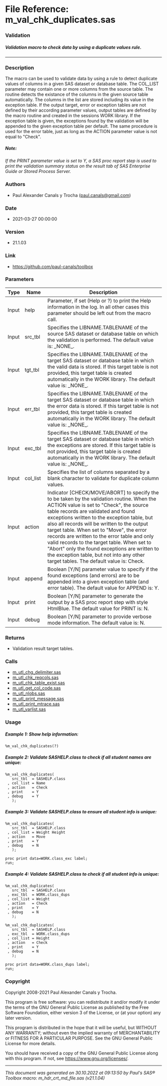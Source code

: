 # File Reference: m_val_chk_duplicates.sas

### Validation

##### Validation macro to check data by using a duplicate values rule.

***

### Description
The macro can be used to validate data by using a rule to detect duplicate values of columns in a given SAS dataset or database table. The COL_LIST parameter may contain one or more columns from the source table. The routine detects the existance of the columns in the given source table automatically. The columns in the list are stored including its value in the exception table. If the output target, error or exception tables are not defined by their according parameter values, output tables are defined by the macro routine and created in the sessions WORK library. If the exception table is given, the exceptions found by the validation will be appended to the given exception table per default. The same procedure is used for the error table, just as long as the ACTION parameter value is not equal to "Check".

##### *Note:*
*If the PRINT parameter value is set to Y, a SAS proc report step is used to print the validation summary status on the result tab of SAS Enterprise Guide or Stored Process Server.*

### Authors
* Paul Alexander Canals y Trocha (paul.canals@gmail.com)

### Date
* 2021-03-27 00:00:00

### Version
* 21.1.03

### Link
* https://github.com/paul-canals/toolbox

### Parameters
| Type | Name | Description |
| ---- | ---- | ----------- |
| Input | help | Parameter, if set (Help or ?) to print the Help information in the log. In all other cases this parameter should be left out from the macro call. |
| Input | src_tbl | Specifies the LIBNAME.TABLENAME of the source SAS dataset or database table on which the validation is performed. The default value is: \_NONE\_. |
| Input | tgt_tbl | Specifies the LIBNAME.TABLENAME of the target SAS dataset or database table in which the valid data is stored. If this target table is not provided, this target table is created automatically in the WORK library. The default value is: \_NONE\_. |
| Input | err_tbl | Specifies the LIBNAME.TABLENAME of the target SAS dataset or database table in which the error data is stored. If this target table is not provided, this target table is created automatically in the WORK library. The default value is: \_NONE\_. |
| Input | exc_tbl | Specifies the LIBNAME.TABLENAME of the target SAS dataset or database table in which the exceptions are stored. If this target table is not provided, this target table is created automatically in the WORK library. The default value is: \_NONE\_. |
| Input | col_list | Specifies the list of columns separated by a blank character to validate for duplicate column values. |
| Input | action | Indicator [CHECK/MOVE/ABORT] to specify the to be taken by the validation routine. When the ACTION value is set to "Check", the source table records are validated and found exceptions written to the exception table, but also all records will be written to the output target table. When set to "Move", the error records are written to the error table and only valid records to the target table. When set to "Abort" only the found exceptions are written to the exception table, but not into any other target tables. The default value is: Check. |
| Input | append | Boolean [Y/N] parameter value to specify if the found exceptions (and errors) are to be appended into a given exception table (and error table). The default value for APPEND is: Y. |
| Input | print | Boolean [Y/N] parameter to generate the output by a SAS proc report step with style HtmlBlue. The default value for PRINT is: N. |
| Input | debug | Boolean [Y/N] parameter to provide verbose mode information. The default value is: N. |

### Returns
* Validation result target tables.

### Calls
* [m_utl_chg_delimiter.sas](m_utl_chg_delimiter.md)
* [m_utl_chk_reqcols.sas](m_utl_chk_reqcols.md)
* [m_utl_chk_table_exist.sas](m_utl_chk_table_exist.md)
* [m_utl_get_col_code.sas](m_utl_get_col_code.md)
* [m_utl_nlobs.sas](m_utl_nlobs.md)
* [m_utl_print_message.sas](m_utl_print_message.md)
* [m_utl_print_mtrace.sas](m_utl_print_mtrace.md)
* [m_utl_varlist.sas](m_utl_varlist.md)

### Usage

##### Example 1: Show help information:
```sas
%m_val_chk_duplicates(?)
```

##### Example 2: Validate SASHELP.class to check if all student names are unique:
```sas
%m_val_chk_duplicates(
   src_tbl  = SASHELP.class
 , col_list = Name
 , action   = Check
 , print    = Y
 , debug    = Y
   );

```

##### Example 3: Validate SASHELP.class to ensure all student info is unique:
```sas
%m_val_chk_duplicates(
   src_tbl  = SASHELP.class
 , col_list = Weight Height
 , action   = Move
 , print    = Y
 , debug    = N
   );

proc print data=WORK.class_exc label;
run;

```

##### Example 4: Validate SASHELP.class to check if all student info is unique:
```sas
%m_val_chk_duplicates(
   src_tbl  = SASHELP.class
 , exc_tbl  = WORK.class_dups
 , col_list = Weight
 , action   = Check
 , print    = Y
 , debug    = N
   );

%m_val_chk_duplicates(
   src_tbl  = SASHELP.class
 , exc_tbl  = WORK.class_dups
 , col_list = Height
 , action   = Check
 , print    = Y
 , debug    = N
   );

proc print data=WORK.class_dups label;
run;

```

### Copyright
Copyright 2008-2021 Paul Alexander Canals y Trocha. 
 
This program is free software: you can redistribute it and/or modify 
it under the terms of the GNU General Public License as published by 
the Free Software Foundation, either version 3 of the License, or 
(at your option) any later version. 
 
This program is distributed in the hope that it will be useful, 
but WITHOUT ANY WARRANTY; without even the implied warranty of 
MERCHANTABILITY or FITNESS FOR A PARTICULAR PURPOSE. See the 
GNU General Public License for more details. 
 
You should have received a copy of the GNU General Public License 
along with this program. If not, see <https://www.gnu.org/licenses/>. 


***
*This document was generated on 30.10.2022 at 09:13:50  by Paul's SAS&reg; Toolbox macro: m_hdr_crt_md_file.sas (v21.1.04)*
